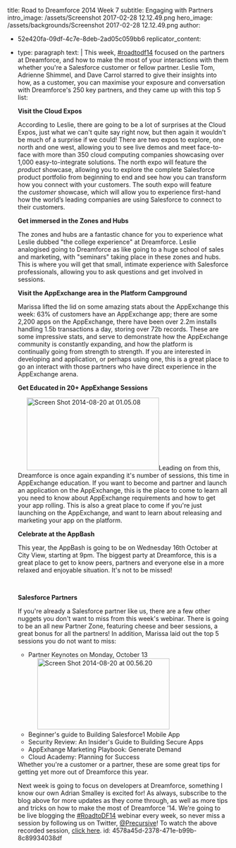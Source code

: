 title: Road to Dreamforce 2014 Week 7
subtitle: Engaging with Partners
intro_image: /assets/Screenshot 2017-02-28 12.12.49.png
hero_image: /assets/backgrounds/Screenshot 2017-02-28 12.12.49.png
author:
  - 52e420fa-09df-4c7e-8deb-2ad05c059bb6
replicator_content:
  - 
    type: paragraph
    text: |
      This week, <a href="https://twitter.com/search?q=%23RoadToDF14&amp;src=tyah">#roadtodf14</a> focused on the partners at Dreamforce, and how to make the most of your interactions with them whether you're a Salesforce customer or fellow partner. Leslie Tom, Adrienne Shimmel, and Dave Carrol starred to give their insights into how, as a customer, you can maximise your exposure and conversation with Dreamforce's 250 key partners, and they came up with this top 5 list:
      
      <strong>Visit the Cloud Expos</strong>
      
      According to Leslie, there are going to be a lot of surprises at the Cloud Expos, just what we can't quite say right now, but then again it wouldn't be much of a surprise if we could! There are two expos to explore, one north and one west, allowing you to see live demos and meet face-to-face with more than 350 cloud computing companies showcasing over 1,000 easy-to-integrate solutions. The north expo will feature the <em>product</em> showcase, allowing you to explore the complete Salesforce product portfolio from beginning to end and see how you can transform how you connect with your customers. The south expo will feature the <em>customer </em>showcase, which will allow you to experience first-hand how the world’s leading companies are using Salesforce to connect to their customers.
      
      <strong>Get immersed in the Zones and Hubs </strong>
      <p class="p1">The zones and hubs are a fantastic chance for you to experience what Leslie dubbed "the college experience" at Dreamforce. Leslie analogised going to Dreamforce as like going to a huge school of sales and marketing, with "seminars" taking place in these zones and hubs. This is where you will get that small, intimate experience with Salesforce professionals, allowing you to ask questions and get involved in sessions.</p>
      <strong>Visit the AppExchange area in the Platform Campground </strong>
      
      Marissa lifted the lid on some amazing stats about the AppExchange this week: 63% of customers have an AppExchange app; there are some 2,200 apps on the AppExchange, there have been over 2.2m installs handling 1.5b transactions a day, storing over 72b records. These are some impressive stats, and serve to demonstrate how the AppExchange community is constantly expanding, and how the platform is continually going from strength to strength. If you are interested in developing and application, or perhaps using one, this is a great place to go an interact with those partners who have direct experience in the AppExchange arena.
      
      <strong>Get Educated in 20+ AppExhange Sessions </strong>
      
      <a href="https://www.precursive.com/assets/media/Screen-Shot-2014-08-20-at-01.05.08.png"><img class="alignright wp-image-1644 size-medium" style="margin: 0px 0px 0px 20px;" src="https://www.precursive.com/assets/media/Screen-Shot-2014-08-20-at-01.05.08-300x165.png" alt="Screen Shot 2014-08-20 at 01.05.08" width="300" height="165" /></a>Leading on from this, Dreamforce is once again expanding it's number of sessions, this time in AppExchange education. If you want to become and partner and launch an application on the AppExchange, this is the place to come to learn all you need to know about AppExchange requirements and how to get your app rolling. This is also a great place to come if you're just launching on the AppExchange, and want to learn about releasing and marketing your app on the platform.
      
      <strong>Celebrate at the AppBash</strong>
      
      This year, the AppBash is going to be on Wednesday 16th October at City View, starting at 9pm. The biggest party at Dreamforce, this is a great place to get to know peers, partners and everyone else in a more relaxed and enjoyable situation. It's not to be missed!
      
      &nbsp;
      
      <strong>Salesforce Partners</strong>
      
      If you're already a Salesforce partner like us, there are a few other nuggets you don't want to miss from this week's webinar. There is going to be an all new Partner Zone, featuring cheese and beer sessions, a great bonus for all the partners! In addition, Marissa laid out the top 5 sessions you do not want to miss:
      <ul>
      <li>Partner Keynotes on Monday, October 13<a href="https://www.precursive.com/assets/media/Screen-Shot-2014-08-20-at-00.56.20.png"><img class="alignright wp-image-1642 size-medium" style="margin: 0px 0px 0px 20px;" src="https://www.precursive.com/assets/media/Screen-Shot-2014-08-20-at-00.56.20-300x161.png" alt="Screen Shot 2014-08-20 at 00.56.20" width="300" height="161" /></a></li>
      <li>Beginner's guide to Building Salesforce1 Mobile App</li>
      <li>Security Review: An Insider's Guide to Building Secure Apps</li>
      <li>AppExhange Marketing Playbook: Generate Demand</li>
      <li>Cloud Academy: Planning for Success</li>
      </ul>
      Whether you're a customer or a partner, these are some great tips for getting yet more out of Dreamforce this year.
      
      Next week is going to focus on developers at Dreamforce, something I know our own Adrian Smalley is excited for! As always, subscribe to the blog above for more updates as they come through, as well as more tips and tricks on how to make the most of Dreamforce ’14. We’re going to be live blogging the <a href="https://twitter.com/search?src=typd&amp;q=%23roadtodf14">#RoadtoDF14</a> webinar every week, so never miss a session by following us on Twitter, <a href="http://twitter.com/precursive">@Precursive</a>! To watch the above recorded session, <a href="http://www.salesforce.com/dreamforce/DF14/videos.jsp">click here</a>.
id: 4578a45d-2378-471e-b99b-8c89934038df
